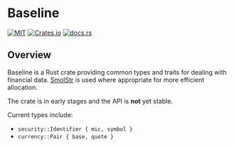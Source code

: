 # Baseline
[![MIT](https://img.shields.io/crates/l/baseline?style=for-the-badge)](https://choosealicense.com/licenses/lgpl-3.0/) [![Crates.io](https://img.shields.io/crates/v/baseline?style=for-the-badge)](https://crates.io/crates/baseline) [![docs.rs](https://img.shields.io/badge/docs.rs-baseline-rs?style=for-the-badge)](https://docs.rs/baseline)

## Overview
Baseline is a Rust crate providing common types and traits for dealing with financial data.
[SmolStr](https://crates.io/crates/smol_str) is used where appropriate for more efficient allocation.

The crate is in early stages and the API is **not** yet stable.

Current types include:
 - `security::Identifier { mic, symbol }`
 - `currency::Pair { base, quote }`

